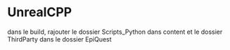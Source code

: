 # UnrealCPP

dans le build, rajouter le dossier Scripts_Python dans content et le dossier ThirdParty dans le dossier EpiQuest
